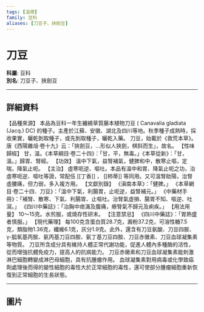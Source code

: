 ```yaml
---
tags: [溫裡]
family: 豆科
aliases: [刀豆子、挾劍豆]
---
```


# 刀豆

**科屬**: 豆科  
**別名**: 刀豆子、挾劍豆  

---

## 詳細資料
【品種來源】
本品為豆科一年生纏繞草質藤本植物刀豆 (
Canavalia gladiata
(Jacq.) DC) 的種子。主產於江蘇、安徽、湖北及四川等地。秋季種子成熟時，採收果實，曬乾剝取種子，或先剝取種子，曬乾入藥。
刀豆，始載於《救荒本草》。唐《西陽雜俎‧卷十九》云：「挾劍豆，...形似人挾劍，棋斜而生」，故名。
【性味歸經】
甘，溫。《本草綱目‧卷二十四》：「甘，平，無毒。」《本草從新》：「甘，溫。」歸胃、腎經。
【功效】
溫中下氣，益腎補氣，健脾和中，散寒止嘔，定喘，降氣止呃。
【主治】
虛寒呃逆、嘔吐。本品有溫中和胃、降氣止呃之功，治虛寒呃逆、嘔吐等證，常配伍 [[丁香]] ， [[柿蒂]] 等同用。又可溫腎助陽，治腎虛腰痛，但力弱，多入複方用。
【文獻別錄】
《滇南本草》：「健脾。」
《本草網目‧卷二十四．刀豆》：「溫中下氣，利腸胃，止呃逆，益腎補元。」
《中藥材手冊》：「補腎、散寒、下氣、利腸胃、止嘔吐。治腎氣虛損、腸胃不知、嘔逆、吐瀉。」
《四川中藥誌》：「治胸中痞滿及腹痛，療腎氣不歸元及痢疾。」
【用法用量】
10～15克。水煎服，或燒存性研末。
【注意禁忌】
《四川中藥誌》：「胃熱盛者慎服。」
【現代藥理】
每100克含蛋白質28.7克，澱粉37.2克，可溶性糖7.5克，類脂物1.36克，纖維6.1克，灰分1.9克。此外，還含有刀豆氨酸、刀豆四胺、γ-胍氧基丙胺、氨丙基刀豆四胺、氨丁基刀豆四胺、刀豆赤黴素、刀豆血球凝集素等物質。
刀豆所含成分具有維持人體正常代謝功能，促進人體內多種酶的活性，從而增強抗體免疫力，提高人的抗病能力。
刀豆赤黴素和刀豆血球凝集素能刺激淋巴細胞轉變成淋巴母細胞，具有抗腫瘤作用。
血球凝集素對用病毒或化學致癌劑處理後而得的變性細胞的毒性大於正常細胞的毒性，還可使部分腫瘤細胞重新恢復到正常細胞的生長狀態。

---

## 圖片
